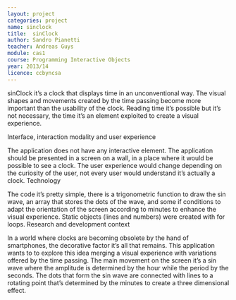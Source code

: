 ```yaml
---
layout: project
categories: project
name: sinclock
title:  sinClock
author: Sandro Pianetti
teacher: Andreas Guys
module: cas1
course: Programming Interactive Objects
year: 2013/14
licence: ccbyncsa
---
```

sinClock it’s a clock that displays time in an unconventional way. The visual shapes and movements created by the time passing become more important than the usability of the clock. Reading time it’s possible but it’s not necessary, the time it’s an element exploited to create a visual experience.

Interface, interaction modality and user experience

The application does not have any interactive element. The application should be presented in a screen on a wall, in a place where it would be possible to see a clock. The user experience would change depending on the curiosity of the user, not every user would understand it’s actually a clock.
Technology

The code it’s pretty simple, there is a trigonometric function to draw the sin wave, an array that stores the dots of the wave, and some if conditions to adapt the orientation of the screen according to minutes to enhance the visual experience. Static objects (lines and numbers) were created with for loops.
Research and development context

In a world where clocks are becoming obsolete by the hand of smartphones, the decorative factor it’s all that remains. This application wants to to explore this idea merging a visual experience with variations offered by the time passing. The main movement on the screen it’s a sin wave where the amplitude is determined by the hour while the period by the seconds. The dots that form the sin wave are connected with lines to a rotating point that’s determined by the minutes to create a three dimensional effect.